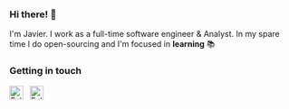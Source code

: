 ### Hi there! 👋

I'm Javier. I work as a full-time software engineer & Analyst. In my spare time I do open-sourcing and I'm focused in **learning** 📚

### Getting in touch

<a href="https://twitter.com/javierignacioms" title="Follow me on Twitter">
  <img
    width="24"
    alt="Follow me on Twitter"
    src="https://raw.githubusercontent.com/trekhleb/trekhleb/master/assets/icons/twitter.svg"
  /></a>
&nbsp;
<a href="https://www.linkedin.com/in/javier-monasterio-solar-436245114/" title="Follow me on LinkedIn">
  <img
    width="24"
    alt="Follow me on LinkedIn"
    src="https://raw.githubusercontent.com/trekhleb/trekhleb/master/assets/icons/linkedin.svg"
  /></a>
&nbsp;
